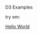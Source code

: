 D3 Examples

try em:

[Hello World](https://cdn.jsdelivr.net/gh/cruisercoder/playpen@blob/master/js/d3/index.html)

